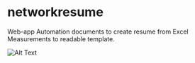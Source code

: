 # networkresume
Web-app Automation documents to create resume from Excel Measurements to readable template.

![Alt Text]("https://giphy.com/embed/u7VU8MM222lYeaWyTC")
